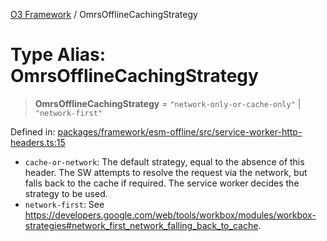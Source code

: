 [O3 Framework](../API.md) / OmrsOfflineCachingStrategy

# Type Alias: OmrsOfflineCachingStrategy

> **OmrsOfflineCachingStrategy** = `"network-only-or-cache-only"` \| `"network-first"`

Defined in: [packages/framework/esm-offline/src/service-worker-http-headers.ts:15](https://github.com/openmrs/openmrs-esm-core/blob/85cde3ce59cd3d29230c98040a3f53525e808725/packages/framework/esm-offline/src/service-worker-http-headers.ts#L15)

* `cache-or-network`: The default strategy, equal to the absence of this header.
  The SW attempts to resolve the request via the network, but falls back to the cache if required.
  The service worker decides the strategy to be used.
* `network-first`: See https://developers.google.com/web/tools/workbox/modules/workbox-strategies#network_first_network_falling_back_to_cache.

